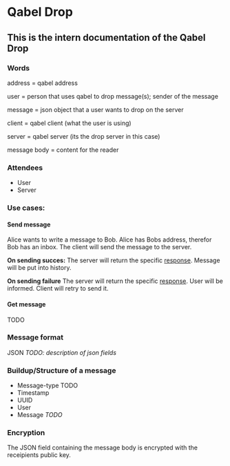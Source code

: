 # Qabel Drop
## This is the intern documentation of the Qabel Drop

### Words ###

address = qabel address

user 	= person that uses qabel to drop message(s); sender of the message

message = json object that a user wants to drop on the server

client	= qabel client (what the user is using)

server 	= qabel server (its the drop server in this case)

message body = content for the reader


### Attendees ###

* User
* Server

### Use cases:

#### Send message ####
Alice wants to write a message to Bob. Alice has Bobs address, therefor Bob
has an inbox.
The client will send the message to the server.

**On sending succes:**
The server will return the specific [response](https://github.com/Qabel/intern-doc/wiki/Qabel-Protocol-Drop#r%C3%BCckgabewerte).
Message will be put into history.

**On sending failure**
The server will return the specific [response](https://github.com/Qabel/intern-doc/wiki/Qabel-Protocol-Drop#r%C3%BCckgabewerte).
User will be informed. Client will retry to send it.

#### Get message ####
TODO

### Message format ###
JSON
*TODO: description of json fields*

### Buildup/Structure of a message ###

* Message-type TODO
* Timestamp
* UUID
* User
* Message
*TODO*


### Encryption ###

The JSON field containing the message body is encrypted with the
receipients public key.